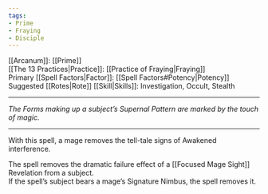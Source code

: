 ```yaml
---
tags:
- Prime
- Fraying
- Disciple
---
```


[[Arcanum]]: [[Prime]]\
[[The 13 Practices|Practice]]: [[Practice of Fraying|Fraying]]\
Primary [[Spell Factors|Factor]]: [[Spell Factors#Potency|Potency]]\
Suggested [[Rotes|Rote]] [[Skill|Skills]]: Investigation, Occult, Stealth

---

_The Forms making up a subject’s Supernal Pattern are marked by the touch of magic._

---

With this spell, a mage removes the tell-tale signs of Awakened interference.

The spell removes the dramatic failure effect of a [[Focused Mage Sight]] Revelation from a subject.\
If the spell’s subject bears a mage’s Signature Nimbus, the spell removes it.